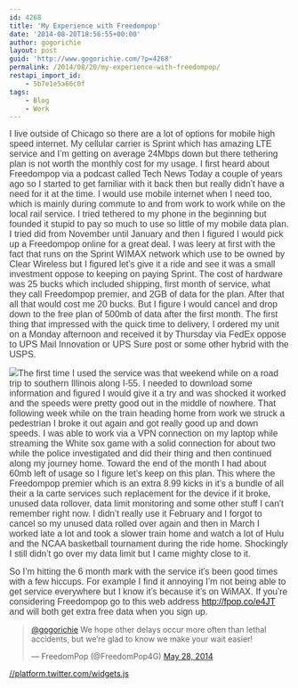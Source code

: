 ```yaml
---
id: 4268
title: 'My Experience with Freedompop'
date: '2014-08-20T18:56:55+00:00'
author: gogorichie
layout: post
guid: 'http://www.gogorichie.com/?p=4268'
permalink: /2014/08/20/my-experience-with-freedompop/
restapi_import_id:
    - 5b7e1e5a66c0f
tags:
    - Blog
    - Work
---
```


<span style="color:#404040;font-family:Arial;font-size:12pt;">I live outside of Chicago so there are a lot of options for mobile high speed internet. My cellular carrier is Sprint which has amazing LTE service and I’m getting on average 24Mbps down but there tethering plan is not worth the monthly cost for my usage. I first heard about Freedompop via a podcast called Tech News Today a couple of years ago so I started to get familiar with it back then but really didn’t have a need for it at the time. I would use mobile internet when I need too, which is mainly during commute to and from work to work while on the local rail service. I tried tethered to my phone in the beginning but founded it stupid to pay so much to use so little of my mobile data plan. I tried did from November until January and then I figured I would pick up a Freedompop online for a great deal. I was leery at first with the fact that runs on the Sprint WIMAX network which use to be owned by Clear Wireless but I figured let’s give it a ride and see it was a small investment oppose to keeping on paying Sprint. The cost of hardware was 25 bucks which included shipping, first month of service, what they call Freedompop premier, and 2GB of data for the plan. After that all that would cost me 20 bucks. But I figure I would cancel and drop down to the free plan of 500mb of data after the first month. The first thing that impressed with the quick time to delivery, I ordered my unit on a Monday afternoon and received it by Thursday via FedEx oppose to UPS Mail Innovation or UPS Sure post or some other hybrid with the USPS.  
</span>

[![](http://www.gogorichie.com/wp-content/uploads/2014/08/082014_2356_MyExperienc1.png)](http://www.speedtest.net/my-result/3656260270)<span style="color:#404040;font-family:Arial;font-size:12pt;">The first time I used the service was that weekend while on a road trip to southern Illinois along I-55. I needed to download some information and figured I would give it a try and was shocked it worked and the speeds were pretty good out in the middle of nowhere. That following week while on the train heading home from work we struck a pedestrian I broke it out again and got really good up and down speeds. I was able to work via a VPN connection on my laptop while streaming the White sox game with a solid connection for about two while the police investigated and did their thing and then continued along my journey home. Toward the end of the month I had about 60mb left of usage so I figure let’s keep on this plan. This where the Freedompop premier which is an extra 8.99 kicks in it’s a bundle of all their a la carte services such replacement for the device if it broke, unused data rollover, data limit monitoring and some other stuff I can’t remember right now. I didn’t really use it February and I forgot to cancel so my unused data rolled over again and then in March I worked late a lot and took a slower train home and watch a lot of Hulu and the NCAA basketball tournament during the ride home. Shockingly I still didn’t go over my data limit but I came mighty close to it.</span>

<span style="color:#404040;font-family:Arial;font-size:12pt;">So I’m hitting the 6 month mark with the service it’s been good times with a few hiccups. For example I find it annoying I’m not being able to get service everywhere but I know it’s because it’s on WiMAX. If you’re considering Freedompop go to this web address <http://fpop.co/e4JT> and will both get extra free data when you sign up.</span>

> [@gogorichie](https://twitter.com/gogorichie) We hope other delays occur more often than lethal accidents, but we’re glad to know we make your wait easier!
> 
> — FreedomPop (@FreedomPop4G) [May 28, 2014](https://twitter.com/FreedomPop4G/statuses/471780005387567104)

[//platform.twitter.com/widgets.js](//platform.twitter.com/widgets.js)